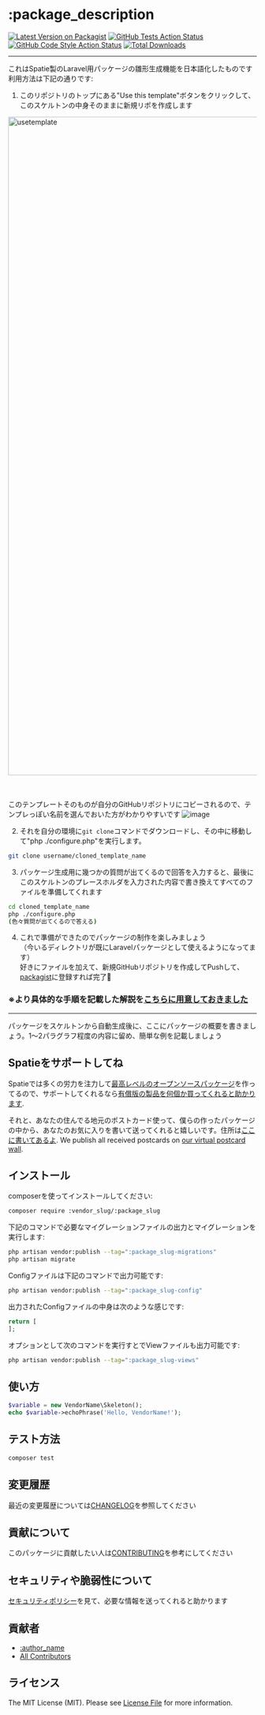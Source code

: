 # :package_description

[![Latest Version on Packagist](https://img.shields.io/packagist/v/:vendor_slug/:package_slug.svg?style=flat-square)](https://packagist.org/packages/:vendor_slug/:package_slug)
[![GitHub Tests Action Status](https://img.shields.io/github/workflow/status/:vendor_slug/:package_slug/run-tests?label=tests)](https://github.com/:vendor_slug/:package_slug/actions?query=workflow%3Arun-tests+branch%3Amain)
[![GitHub Code Style Action Status](https://img.shields.io/github/workflow/status/:vendor_slug/:package_slug/Fix%20PHP%20code%20style%20issues?label=code%20style)](https://github.com/:vendor_slug/:package_slug/actions?query=workflow%3A"Fix+PHP+code+style+issues"+branch%3Amain)
[![Total Downloads](https://img.shields.io/packagist/dt/:vendor_slug/:package_slug.svg?style=flat-square)](https://packagist.org/packages/:vendor_slug/:package_slug)
<!--delete-->
---
これはSpatie製のLaravel用パッケージの雛形生成機能を日本語化したものです<br>
利用方法は下記の通りです:

1. このリポジトリのトップにある"Use this template"ボタンをクリックして、このスケルトンの中身そのままに新規リポを作成します
<img width="1332" alt="usetemplate" src="https://user-images.githubusercontent.com/7894265/193956909-dc75ac18-cefe-4517-82ff-53679089e524.png">

<br><br>
このテンプレートそのものが自分のGitHubリポジトリにコピーされるので、テンプレっぽい名前を選んでおいた方がわかりやすいです
<img width="" alt="image" src="https://user-images.githubusercontent.com/7894265/204461364-6ff4e173-35e3-41ca-b373-06eef2f05d4a.png">


2. それを自分の環境に`git clone`コマンドでダウンロードし、その中に移動して"php ./configure.php"を実行します。
```sh
git clone username/cloned_template_name
```

3. パッケージ生成用に幾つかの質問が出てくるので回答を入力すると、最後にこのスケルトンのプレースホルダを入力された内容で書き換えてすべてのファイルを準備してくれます
```sh
cd cloned_template_name
php ./configure.php
(色々質問が出てくるので答える)
```

4. これで準備ができたのでパッケージの制作を楽しみましょう<br>
（今いるディレクトリが既にLaravelパッケージとして使えるようになってます）<br>
好きにファイルを加えて、新規GitHubリポジトリを作成してPushして、[packagist](https://packagist.org)に登録すれば完了🎉

### ※より具体的な手順を記載した解説を[こちらに用意しておきました](https://github.com/askdkc/create-laravel-package)<br>
---
<!--/delete-->
パッケージをスケルトンから自動生成後に、ここにパッケージの概要を書きましょう。1〜2パラグラフ程度の内容に留め、簡単な例を記載しましょう

## Spatieをサポートしてね

Spatieでは多くの労力を注力して[最高レベルのオープンソースパッケージ](https://spatie.be/open-source)を作ってるので、サポートしてくれるなら[有償版の製品を何個か買ってくれると助かります](https://spatie.be/open-source/support-us).

それと、あなたの住んでる地元のポストカード使って、僕らの作ったパッケージの中から、あなたのお気に入りを書いて送ってくれると嬉しいです。住所は[ここに書いてあるよ](https://spatie.be/about-us). We publish all received postcards on [our virtual postcard wall](https://spatie.be/open-source/postcards).

## インストール

composerを使ってインストールしてください:

```bash
composer require :vendor_slug/:package_slug
```

下記のコマンドで必要なマイグレーションファイルの出力とマイグレーションを実行します:

```bash
php artisan vendor:publish --tag=":package_slug-migrations"
php artisan migrate
```

Configファイルは下記のコマンドで出力可能です:

```bash
php artisan vendor:publish --tag=":package_slug-config"
```

出力されたConfigファイルの中身は次のような感じです:

```php
return [
];
```

オプションとして次のコマンドを実行すとでViewファイルも出力可能です:

```bash
php artisan vendor:publish --tag=":package_slug-views"
```

## 使い方

```php
$variable = new VendorName\Skeleton();
echo $variable->echoPhrase('Hello, VendorName!');
```

## テスト方法

```bash
composer test
```

## 変更履歴

最近の変更履歴については[CHANGELOG](CHANGELOG.md)を参照してください

## 貢献について

このパッケージに貢献したい人は[CONTRIBUTING](CONTRIBUTING.md)を参考にしてください

## セキュリティや脆弱性について

[セキュリティポリシー](../../security/policy)を見て、必要な情報を送ってくれると助かります

## 貢献者

- [:author_name](https://github.com/:author_username)
- [All Contributors](../../contributors)

## ライセンス

The MIT License (MIT). Please see [License File](LICENSE.md) for more information.
